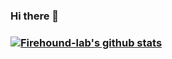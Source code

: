 ### Hi there 👋
### [![Firehound-lab's github stats](https://github-readme-stats.vercel.app/api?username=Firehound-lab)](https://github.com/Firehound-lab/github-readme-stats)
<!--
**FireHound-lab/Firehound-lab** is a ✨ _special_ ✨ repository because its `README.md` (this file) appears on your GitHub profile.

Here are some ideas to get you started:

- 🔭 I’m currently working on .Python
- 🌱 I’m currently learning ...Python
- 👯 I’m looking to collaborate on ...
- 🤔 I’m looking for help with ...
- 💬 Ask me about ...
- 📫 How to reach me: ...TG
- 😄 Pronouns: ...
- ⚡ Fun fact: ...
-->
